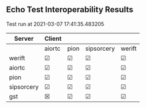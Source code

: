 ## Echo Test Interoperability Results
Test run at 2021-03-07 17:41:35.483205

| Server      | Client      |             |             |             |
|-------------|-------------|-------------|-------------|-------------|
|             | aiortc      | pion        | sipsorcery  | werift      |
| werift      | &#9745;     | &#9745;     | &#9745;     | &#9745;     |
| aiortc      | &#9745;     | &#9745;     | &#9745;     | &#9745;     |
| pion        | &#9745;     | &#9745;     | &#9745;     | &#9745;     |
| sipsorcery  | &#9745;     | &#9745;     | &#9745;     | &#9745;     |
| gst         | &#x2612;    | &#9745;     | &#9745;     | &#9745;     |
